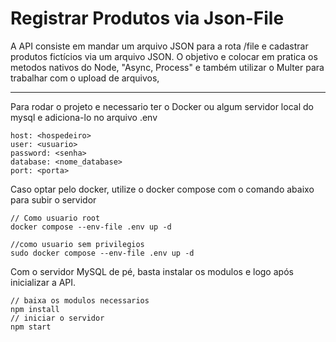 # Registrar Produtos via Json-File

A API consiste em mandar um arquivo JSON para a rota /file e cadastrar produtos fictícios via um arquivo JSON. O objetivo e colocar em pratica os metodos nativos do Node, "Async, Process" e também utilizar o Multer para trabalhar com o upload de arquivos,

<hr>

Para rodar o projeto e necessario ter o Docker ou algum servidor local do mysql e adiciona-lo no arquivo .env

```
host: <hospedeiro>
user: <usuario>
password: <senha>
database: <nome_database>
port: <porta>
```

Caso optar pelo docker, utilize o docker compose com o comando abaixo para subir o servidor

```
// Como usuario root
docker compose --env-file .env up -d

//como usuario sem privilegios
sudo docker compose --env-file .env up -d
```

Com o servidor MySQL de pé, basta instalar os modulos e logo após inicializar a API.

```
// baixa os modulos necessarios
npm install
// iniciar o servidor
npm start
```
